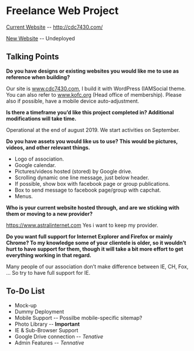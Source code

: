# Freelance Web Project

[Current Website](http://cdc7430.com/) -- http://cdc7430.com/

[New Website]() -- Undeployed

## Talking Points

**Do you have designs or existing websites you would like me to use as reference when building?**

Our site is www.cdc7430.com, I build it with WordPress (IAMSocial theme.
You can also refer to www.kofc.org (Head office of membership).
Please also if possible, have a mobile device auto-adjustment.

**Is there a timeframe you’d like this project completed in? Additional modifications will take time.**

Operational at the end of august 2019. We start activities on September.

**Do you have assets you would like us to use? This would be pictures, videos, and other relevant things.**

- Logo of association.
- Google calendar.
- Pictures/videos hosted (stored) by Google drive.
- Scrolling dynamic one line message, just below header.
- If possible, show box with facebook page or group publications.
- Box to send message to facebook page/group with capchat.
- Menus.

**Who is your current website hosted through, and are we sticking with them or moving to a new provider?**

https://www.astralinternet.com
Yes i want to keep my provider.

**Do you want full support for Internet Explorer and Firefox or mainly Chrome? To my knowledge some of your clientele is older, so it wouldn’t hurt to have support for them, though it will take a bit more effort to get everything working in that regard.**

Many people of our association don’t make difference between IE, CH, Fox, … So try to have full support for IE.

## To-Do List

- Mock-up
- Dummy Deployment
- Mobile Support -- Possilbe mobile-specific sitemap?
- Photo Library -- **Important**
- IE & Sub-Browser Support
- Google Drive connection -- _Tenative_
- Admin Features -- _Tennative_
